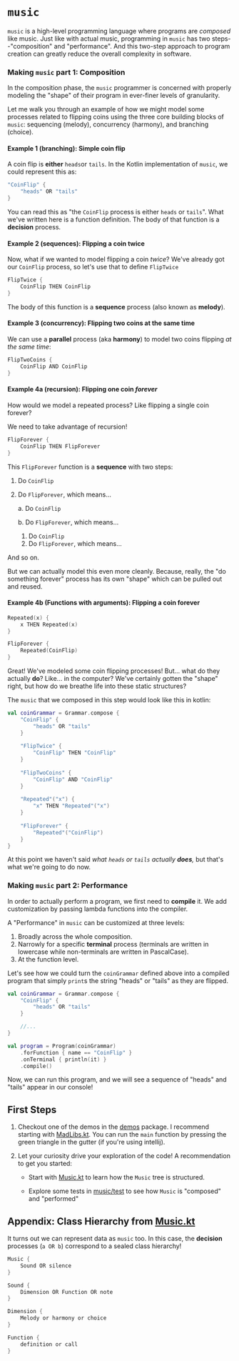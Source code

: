 # `music`

`music` is a high-level programming language where programs are *composed* like music. Just like with actual music, programming in `music` has two steps--"composition" and "performance". And this two-step approach to program creation can greatly reduce the overall complexity in software.

### Making `music` part 1: Composition
In the composition phase, the `music` programmer is concerned with properly modeling the "shape" of their program in ever-finer levels of granularity.

Let me walk you through an example of how we might model some processes related to flipping coins using the three core building blocks of `music`: sequencing (melody), concurrency (harmony), and branching (choice).

#### Example 1 (**branching**): Simple coin flip

A coin flip is **either** `heads`or `tails`. In the Kotlin implementation of `music`, we could represent this as:

```kotlin
"CoinFlip" {
    "heads" OR "tails"
}
```

You can read this as "the `CoinFlip` process is either `heads` or `tails`". What we've written here is a function definition. The body of that function is a **decision** process.

#### Example 2 (**sequences**): Flipping a coin twice
Now, what if we wanted to model flipping a coin *twice*? We've already got our `CoinFlip` process, so let's use that to define `FlipTwice`

```kotlin
FlipTwice {
    CoinFlip THEN CoinFlip
}
```

The body of this function is a **sequence** process (also known as **melody**).

#### Example 3 (**concurrency**): Flipping two coins at the same time

We can use a **parallel** process (aka **harmony**) to model two coins flipping *at the same time*:

```kotlin
FlipTwoCoins {
    CoinFlip AND CoinFlip
}
```

#### Example 4a (**recursion**): Flipping one coin *forever*
How would we model a repeated process? Like flipping a single coin forever?

We need to take advantage of recursion!

```kotlin
FlipForever {
    CoinFlip THEN FlipForever
}
```

This `FlipForever` function is a **sequence** with two steps:

1. Do `CoinFlip`
2. Do `FlipForever`, which means...
   
    a. Do `CoinFlip`

    b. Do `FlipForever`, which means...

   1. Do `CoinFlip`
   2. Do `FlipForever`, which means...

And so on. 

But we can actually model this even more cleanly. Because, really, the "do something forever" process has its own "shape" which can be pulled out and reused.

#### Example 4b (**Functions with arguments**): Flipping a coin forever

```kotlin
Repeated(x) {
    x THEN Repeated(x)
}

FlipForever {
    Repeated(CoinFlip)
}
```

Great! We've modeled some coin flipping processes! But... what do they actually **do**? Like... in the computer? We've certainly gotten the "shape" right, but how do we breathe life into these 
static structures?

The `music` that we composed in this step would look like this in kotlin:

```kotlin
val coinGrammar = Grammar.compose {
    "CoinFlip" {
        "heads" OR "tails"
    }
    
    "FlipTwice" {
        "CoinFlip" THEN "CoinFlip"
    }
    
    "FlipTwoCoins" {
        "CoinFlip" AND "CoinFlip"
    }
    
    "Repeated"("x") {
        "x" THEN "Repeated"("x")
    }
    
    "FlipForever" {
        "Repeated"("CoinFlip")
    }
}
```
At this point we haven't said *what `heads` or `tails` actually **does**,* but that's what we're going to do now. 

### Making `music` part 2: Performance

In order to actually perform a program, we first need to **compile** it. We add customization by passing lambda functions into the compiler.

A "Performance" in `music` can be customized at three levels:

1. Broadly across the whole composition.
2. Narrowly for a specific **terminal** process (terminals are written in lowercase while non-terminals are written in PascalCase).
3. At the function level.

Let's see how we could turn the `coinGrammar` defined above into a compiled program that simply `print`s the string "heads" or "tails" as they are flipped.

```kotlin
val coinGrammar = Grammar.compose {
    "CoinFlip" {
        "heads" OR "tails"
    }

    //...
}

val program = Program(coinGrammar)
    .forFunction { name == "CoinFlip" }
    .onTerminal { println(it) }
    .compile()
```

Now, we can run this program, and we will see a sequence of "heads" and "tails" appear in our console!

## First Steps

1. Checkout one of the demos in the [demos](./src/main/kotlin/org/pareto/music/demo) package. I recommend starting with [MadLibs.kt](./src/main/kotlin/org/pareto/music/demo/madlibs/MadLibs.kt). You can run the `main` function by pressing the green triangle in the gutter (if you're using intellij).

2. Let your curiosity drive your exploration of the code! A recommendation to get you started:
   
   - Start with [Music.kt](./src/main/kotlin/org/pareto/music/Music.kt) to learn how the `Music` tree is structured.
   
   - Explore some tests in [music/test](./src/test/kotlin/org/pareto/music) to see how `Music` is "composed" and "performed"

## Appendix: Class Hierarchy from [Music.kt](./src/main/kotlin/org/pareto/music/Music.kt)

It turns out we can represent data as `music` too. In this case, the **decision** processes (`a OR b`) correspond to a sealed class hierarchy!

```kotlin
Music {
    Sound OR silence
}

Sound {
    Dimension OR Function OR note
}

Dimension {
    Melody or harmony or choice
}

Function { 
    definition or call
}
```
